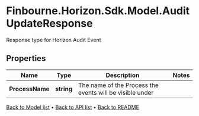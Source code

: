 # Finbourne.Horizon.Sdk.Model.AuditUpdateResponse
Response type for Horizon Audit Event

## Properties

Name | Type | Description | Notes
------------ | ------------- | ------------- | -------------
**ProcessName** | **string** | The name of the Process the events will be visible under | 

[Back to Model list](../README.md#documentation-for-models) &#8226; [Back to API list](../README.md#documentation-for-api-endpoints) &#8226; [Back to README](../README.md)

